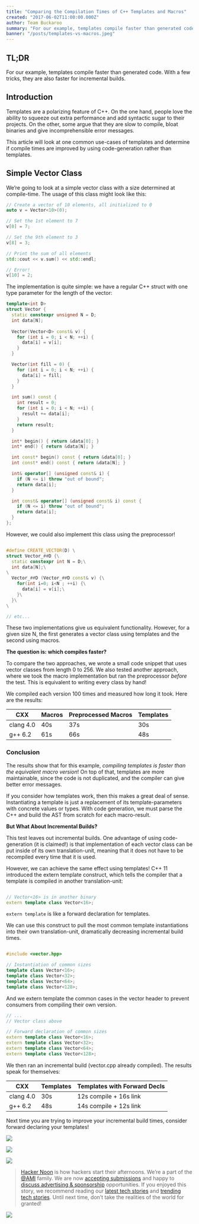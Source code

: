 ```yaml
---
title: "Comparing the Compilation Times of C++ Templates and Macros"
created: "2017-06-02T11:00:00.000Z"
author: Team Buckaroo
summary: "For our example, templates compile faster than generated code. With a few tricks, they are also faster for incremental builds."
banner: "/posts/templates-vs-macros.jpeg"
---
```


## TL;DR

For our example, templates compile faster than generated code. With a few tricks, they are also faster for incremental builds.

## Introduction

Templates are a polarizing feature of C++. On the one hand, people love the ability to squeeze out extra performance and add syntactic sugar to their projects. On the other, some argue that they are slow to compile, bloat binaries and give incomprehensible error messages.

This article will look at one common use-cases of templates and determine if compile times are improved by using code-generation rather than templates.

## Simple Vector Class

We’re going to look at a simple vector class with a size determined at compile-time. The usage of this class might look like this:

```cpp
// Create a vector of 10 elements, all initialized to 0
auto v = Vector<10>(0);

// Set the 1st element to 7
v[0] = 7;

// Set the 9th element to 3
v[8] = 3;

// Print the sum of all elements
std::cout << v.sum() << std::endl;

// Error!
v[10] = 2;
```

The implementation is quite simple: we have a regular C++ struct with one type parameter for the length of the vector:

```cpp
template<int D>
struct Vector {
  static constexpr unsigned N = D;
  int data[N];
  
  Vector(Vector<D> const& v) {
    for (int i = 0; i < N; ++i) {
      data[i] = v[i];
    }
  }

  Vector(int fill = 0) {
    for (int i = 0; i < N; ++i) {
      data[i] = fill;
    }
  }

  int sum() const {
    int result = 0;
    for (int i = 0; i < N; ++i) {
      result += data[i];
    }
    return result;
  }

  int* begin() { return &data[0]; }
  int* end() { return &data[N]; }

  int const* begin() const { return &data[0]; }
  int const* end() const { return &data[N]; }

  int& operator[] (unsigned const& i) {
    if (N <= i) throw "out of bound";
    return data[i];
  }

  int const& operator[] (unsigned const& i) const {
    if (N <= i) throw "out of bound";
    return data[i];
  }
};
```

However, we could also implement this class using the preprocessor!

```cpp

#define CREATE_VECTOR(D) \
struct Vector_##D {\
  static constexpr int N = D;\
  int data[N];\
\
  Vector_##D (Vector_##D const& v) {\
    for(int i=0; i<N ; ++i) {\
      data[i] = v[i];\
    }\
  }\
\

// etc...
```

These two implementations give us equivalent functionality. However, for a given size N, the first generates a vector class using templates and the second using macros.

**The question is: which compiles faster?**

To compare the two approaches, we wrote a small code snippet that uses vector classes from length 0 to 256. We also tested another approach, where we took the macro implementation but ran the preprocessor *before* the test. This is equivalent to writing every class by hand!

We compiled each version 100 times and measured how long it took. Here are the results:

| CXX | Macros | Preprocessed Macros  | Templates 
| --- | --- | --- | --- |
| clang 4.0 | 40s | 37s | 30s |
| g++ 6.2 | 61s | 66s | 48s |

### Conclusion

The results show that for this example, *compiling templates is faster than the equivalent macro version*! On top of that, templates are more maintainable, since the code is not duplicated, and the compiler can give better error messages.

If you consider how templates work, then this makes a great deal of sense. Instantiating a template is just a replacement of its template-parameters with concrete values or types. With code generation, we must parse the C++ and build the AST from scratch for each macro-result.

**But What About Incremental Builds?**

This test leaves out incremental builds. One advantage of using code-generation (it is claimed!) is that implementation of each vector class can be put inside of its own translation-unit, meaning that it does not have to be recompiled every time that it is used.

However, we can achieve the same effect using templates! C++ 11 introduced the extern template construct, which tells the compiler that a template is compiled in another translation-unit:

```cpp

// Vector<16> is in another binary
extern template class Vector<16>;
```

`extern template` is like a forward declaration for templates.

We can use this construct to pull the most common template instantiations into their own translation-unit, dramatically decreasing incremental build times.

```cpp

#include <vector.hpp>

// Instantiation of common sizes
template class Vector<16>;
template class Vector<32>;
template class Vector<64>;
template class Vector<128>;
```

And we extern template the common cases in the vector header to prevent consumers from compiling their own version.

```cpp
// ...
// Vector class above

// Forward declaration of common sizes
extern template class Vector<16>;
extern template class Vector<32>;
extern template class Vector<64>;
extern template class Vector<128>;
```

We then ran an incremental build (vector.cpp already compiled). The results speak for themselves:

| CXX | Templates | Templates with Forward Decls |
| --- | --- | --- |
| clang 4.0 | 30s | 12s compile + 16s link |
| g++ 6.2 | 48s | 14s compile + 12s link |

Next time you are trying to improve your incremental build times, consider forward declaring your templates!

![](https://cdn-images-1.medium.com/max/2272/1*0hqOaABQ7XGPT-OYNgiUBg.png)

![](https://cdn-images-1.medium.com/max/2272/1*Vgw1jkA6hgnvwzTsfMlnpg.png)

![](https://cdn-images-1.medium.com/max/2272/1*gKBpq1ruUi0FVK2UM_I4tQ.png)
> [Hacker Noon](http://bit.ly/Hackernoon) is how hackers start their afternoons. We’re a part of the [@AMI](http://bit.ly/atAMIatAMI) family. We are now [accepting submissions](http://bit.ly/hackernoonsubmission) and happy to [discuss advertising & sponsorship](mailto:partners@amipublications.com) opportunities.
> If you enjoyed this story, we recommend reading our [latest tech stories](http://bit.ly/hackernoonlatestt) and [trending tech stories](https://hackernoon.com/trending). Until next time, don’t take the realities of the world for granted!

![](https://cdn-images-1.medium.com/max/30000/1*35tCjoPcvq6LbB3I6Wegqw.jpeg)
